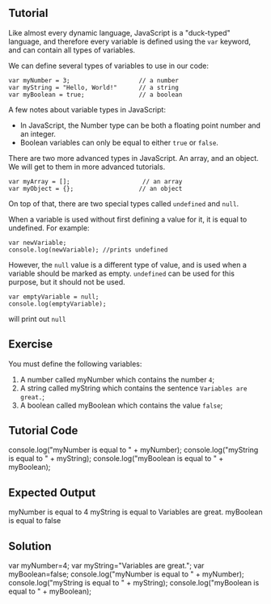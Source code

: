 Tutorial
--------

Like almost every dynamic language, JavaScript is a "duck-typed" language, and therefore every variable is defined using the `var` keyword, and can contain all types of variables. 

We can define several types of variables to use in our code:

    var myNumber = 3;                   // a number
    var myString = "Hello, World!"      // a string
    var myBoolean = true;               // a boolean

A few notes about variable types in JavaScript:

* In JavaScript, the Number type can be both a floating point number and an integer. 
* Boolean variables can only be equal to either `true` or `false`.

There are two more advanced types in JavaScript. An array, and an object. We will get to them in more advanced tutorials.

    var myArray = [];                    // an array
    var myObject = {};                  // an object

On top of that, there are two special types called `undefined` and `null`.

When a variable is used without first defining a value for it, it is equal to undefined. For example:

    var newVariable;
    console.log(newVariable); //prints undefined

However, the `null` value is a different type of value, and is used when a variable should be marked as empty. `undefined` can be used for this purpose, but it should not be used.

    var emptyVariable = null;
    console.log(emptyVariable);


will print out `null`

Exercise
--------

You must define the following variables:

1. A number called myNumber which contains the number `4`;
2. A string called myString which contains the sentence `Variables are great.`;
3. A boolean called myBoolean which contains the value `false`;

Tutorial Code
-------------

console.log("myNumber is equal to " + myNumber);
console.log("myString is equal to " + myString);
console.log("myBoolean is equal to " + myBoolean);

Expected Output
---------------

myNumber is equal to 4
myString is equal to Variables are great.
myBoolean is equal to false

Solution
--------
var myNumber=4;
var myString="Variables are great.";
var myBoolean=false;
console.log("myNumber is equal to " + myNumber);
console.log("myString is equal to " + myString);
console.log("myBoolean is equal to " + myBoolean);
